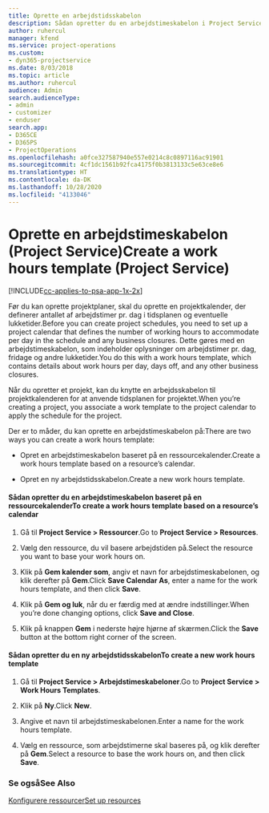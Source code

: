 ```yaml
---
title: Oprette en arbejdstidsskabelon
description: Sådan opretter du en arbejdstimeskabelon i Project Service
author: ruhercul
manager: kfend
ms.service: project-operations
ms.custom:
- dyn365-projectservice
ms.date: 8/03/2018
ms.topic: article
ms.author: ruhercul
audience: Admin
search.audienceType:
- admin
- customizer
- enduser
search.app:
- D365CE
- D365PS
- ProjectOperations
ms.openlocfilehash: a0fce327587940e557e0214c8c0897116ac91901
ms.sourcegitcommit: 4cf1dc1561b92fca4175f0b3813133c5e63ce8e6
ms.translationtype: HT
ms.contentlocale: da-DK
ms.lasthandoff: 10/28/2020
ms.locfileid: "4133046"
---
```

# <a name="create-a-work-hours-template-project-service"></a><span data-ttu-id="064c8-103">Oprette en arbejdstimeskabelon (Project Service)</span><span class="sxs-lookup"><span data-stu-id="064c8-103">Create a work hours template (Project Service)</span></span>

[!INCLUDE[cc-applies-to-psa-app-1x-2x](../includes/cc-applies-to-psa-app-1x-2x.md)]

<span data-ttu-id="064c8-104">Før du kan oprette projektplaner, skal du oprette en projektkalender, der definerer antallet af arbejdstimer pr. dag i tidsplanen og eventuelle lukketider.</span><span class="sxs-lookup"><span data-stu-id="064c8-104">Before you can create project schedules, you need to set up a project calendar that defines the number of working hours to accommodate per day in the schedule and any business closures.</span></span> <span data-ttu-id="064c8-105">Dette gøres med en arbejdstimeskabelon, som indeholder oplysninger om arbejdstimer pr. dag, fridage og andre lukketider.</span><span class="sxs-lookup"><span data-stu-id="064c8-105">You do this with a work hours template, which contains details about work hours per day, days off, and any other business closures.</span></span>  
  
 <span data-ttu-id="064c8-106">Når du opretter et projekt, kan du knytte en arbejdsskabelon til projektkalenderen for at anvende tidsplanen for projektet.</span><span class="sxs-lookup"><span data-stu-id="064c8-106">When you’re creating a project, you associate a work template to the project calendar to apply the schedule for the project.</span></span>  
  
 <span data-ttu-id="064c8-107">Der er to måder, du kan oprette en arbejdstimeskabelon på:</span><span class="sxs-lookup"><span data-stu-id="064c8-107">There are two ways you can create a work hours template:</span></span>  
  
-   <span data-ttu-id="064c8-108">Opret en arbejdstimeskabelon baseret på en ressourcekalender.</span><span class="sxs-lookup"><span data-stu-id="064c8-108">Create a work hours template based on a resource’s calendar.</span></span>  
  
-   <span data-ttu-id="064c8-109">Opret en ny arbejdstidsskabelon.</span><span class="sxs-lookup"><span data-stu-id="064c8-109">Create a new work hours template.</span></span>  
  
#### <a name="to-create-a-work-hours-template-based-on-a-resources-calendar"></a><span data-ttu-id="064c8-110">Sådan opretter du en arbejdstimeskabelon baseret på en ressourcekalender</span><span class="sxs-lookup"><span data-stu-id="064c8-110">To create a work hours template based on a resource’s calendar</span></span>  
  
1.  <span data-ttu-id="064c8-111">Gå til **Project Service > Ressourcer**.</span><span class="sxs-lookup"><span data-stu-id="064c8-111">Go to **Project Service > Resources**.</span></span>  
  
2.  <span data-ttu-id="064c8-112">Vælg den ressource, du vil basere arbejdstiden på.</span><span class="sxs-lookup"><span data-stu-id="064c8-112">Select the resource you want to base your work hours on.</span></span>  
  
3.  <span data-ttu-id="064c8-113">Klik på **Gem kalender som**, angiv et navn for arbejdstimeskabelonen, og klik derefter på **Gem**.</span><span class="sxs-lookup"><span data-stu-id="064c8-113">Click **Save Calendar As**, enter a name for the work hours template, and then click **Save**.</span></span>  
  
4.  <span data-ttu-id="064c8-114">Klik på **Gem og luk**, når du er færdig med at ændre indstillinger.</span><span class="sxs-lookup"><span data-stu-id="064c8-114">When you’re done changing options, click **Save and Close**.</span></span>  
  
5.  <span data-ttu-id="064c8-115">Klik på knappen **Gem** i nederste højre hjørne af skærmen.</span><span class="sxs-lookup"><span data-stu-id="064c8-115">Click the **Save** button at the bottom right corner of the screen.</span></span>  
  
#### <a name="to-create-a-new-work-hours-template"></a><span data-ttu-id="064c8-116">Sådan opretter du en ny arbejdstidsskabelon</span><span class="sxs-lookup"><span data-stu-id="064c8-116">To create a new work hours template</span></span>  
  
1.  <span data-ttu-id="064c8-117">Gå til **Project Service > Arbejdstimeskabeloner**.</span><span class="sxs-lookup"><span data-stu-id="064c8-117">Go to **Project Service > Work Hours Templates**.</span></span>  
  
2.  <span data-ttu-id="064c8-118">Klik på **Ny**.</span><span class="sxs-lookup"><span data-stu-id="064c8-118">Click **New**.</span></span>  
  
3.  <span data-ttu-id="064c8-119">Angive et navn til arbejdstimeskabelonen.</span><span class="sxs-lookup"><span data-stu-id="064c8-119">Enter a name for the work hours template.</span></span>  
  
4.  <span data-ttu-id="064c8-120">Vælg en ressource, som arbejdstimerne skal baseres på, og klik derefter på **Gem**.</span><span class="sxs-lookup"><span data-stu-id="064c8-120">Select a resource to base the work hours on, and then click **Save**.</span></span>  
  
### <a name="see-also"></a><span data-ttu-id="064c8-121">Se også</span><span class="sxs-lookup"><span data-stu-id="064c8-121">See Also</span></span>  
 [<span data-ttu-id="064c8-122">Konfigurere ressourcer</span><span class="sxs-lookup"><span data-stu-id="064c8-122">Set up resources</span></span>](../psa/set-up-resources.md)
